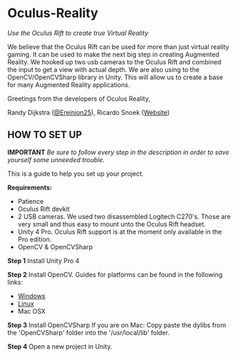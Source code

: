 Oculus-Reality
==============
*Use the Oculus Rift to create true Virtual Reality*


We believe that the Oculus Rift can be used for more than just virtual reality gaming. It can be used to make the next big step in creating Augmented Reality. We hooked up two usb cameras to the Oculus Rift and combined the input to get a view with actual depth. We are also using to the OpenCV/OpenCVSharp library in Unity. This will allow us to create a base for many Augmented Reality applications.


Greetings from the developers of Oculus Reality,

Randy Dijkstra	(<a href="https://twitter.com/Ereinion25" target="_blank">@Ereinion25</a>),
Ricardo Snoek 	(<a href="http://ricardoismy.name" target="_blank">Website</a>)


HOW TO SET UP
--------------

**IMPORTANT** *Be sure to follow every step in the description in order to save yourself some unneeded trouble.*

This is a guide to help you set up your project.

**Requirements:**
- Patience 
- Oculus Rift devkit
- 2 USB cameras. We used two disassembled Logitech C270's. Those are very small and thus easy to mount unto the Oculus Rift headset.
- Unity 4 Pro. Oculus Rift support is at the moment only available in the Pro edition.
- OpenCV & OpenCVSharp

**Step 1**
Install Unity Pro 4

**Step 2**
Install OpenCV. 
Guides for platforms can be found in the following links:
- <a href="http://docs.opencv.org/doc/tutorials/introduction/windows_install/windows_install.html">Windows</a>
- <a href="http://docs.opencv.org/doc/tutorials/introduction/linux_install/linux_install.html">Linux<a>
- Mac OSX

**Step 3**
Install OpenCVSharp
If you are on Mac: Copy paste the dylibs from the 'OpenCVSharp' folder into the '/usr/local/lib' folder.

**Step 4**
Open a new project in Unity.